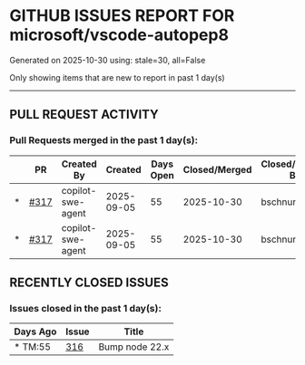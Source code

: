 
# GITHUB ISSUES REPORT FOR microsoft/vscode-autopep8


Generated on 2025-10-30 using: stale=30, all=False


Only showing items that are new to report in past 1 day(s)


---

## PULL REQUEST ACTIVITY


### Pull Requests merged in the past 1 day(s):

| | PR | Created By | Created | Days Open | Closed/Merged | Closed/Merged By |
| --- | --- | --- | --- | --- | --- | --- |
| \* | [#317](https://github.com/microsoft/vscode-autopep8/pull/317) | copilot-swe-agent | 2025-09-05 | 55 | 2025-10-30 | bschnurr |
| \* | [#317](https://github.com/microsoft/vscode-autopep8/pull/317) | copilot-swe-agent | 2025-09-05 | 55 | 2025-10-30 | bschnurr |

## RECENTLY CLOSED ISSUES


### Issues closed in the past 1 day(s):

| Days Ago | Issue | Title |
| --- | --- | --- |
 | \* TM:55  |[316](https://github.com/microsoft/vscode-autopep8/issues/316 "Bump node 22.x")  |Bump node 22.x |




















